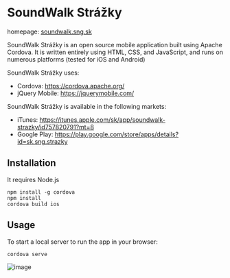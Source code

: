 SoundWalk Strážky
=================
homepage: [soundwalk.sng.sk](http://soundwalk.sng.sk/)


SoundWalk Strážky is an open source mobile application built using Apache Cordova. It is written entirely using HTML, CSS, and JavaScript, and runs on numerous platforms (tested for iOS and Android)

SoundWalk Strážky uses:

* Cordova: https://cordova.apache.org/
* jQuery Mobile: https://jquerymobile.com/

SoundWalk Strážky is available in the following markets:

* iTunes: https://itunes.apple.com/sk/app/soundwalk-strazky/id757820791?mt=8
* Google Play: https://play.google.com/store/apps/details?id=sk.sng.strazky


## Installation
It requires Node.js

```
npm install -g cordova
npm install
cordova build ios
```

## Usage

To start a local server to run the app in your browser:

```
cordova serve
```

![image](http://soundwalk.sng.sk/images/logo/logo_soundwalk.png)

